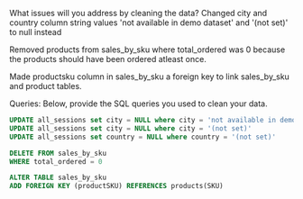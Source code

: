 What issues will you address by cleaning the data?
Changed city and country column string values 'not available in demo dataset' and '(not set)' to null instead

Removed products from sales_by_sku where total_ordered was 0 because the products should have been ordered atleast once.

Made productsku column in sales_by_sku a foreign key to link sales_by_sku and product tables. 



Queries:
Below, provide the SQL queries you used to clean your data.

```sql
UPDATE all_sessions set city = NULL where city = 'not available in demo dataset'
UPDATE all_sessions set city = NULL where city = '(not set)'
UPDATE all_sessions set country = NULL where country = '(not set)'
```


```SQL
DELETE FROM sales_by_sku
WHERE total_ordered = 0
```


```SQL
ALTER TABLE sales_by_sku
ADD FOREIGN KEY (productSKU) REFERENCES products(SKU)
```




